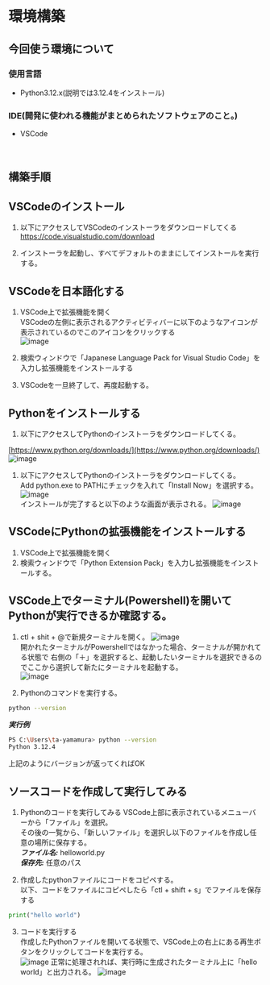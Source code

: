 # 環境構築
## 今回使う環境について
### 使用言語
- Python3.12.x(説明では3.12.4をインストール)
### IDE(開発に使われる機能がまとめられたソフトウェアのこと。)
- VSCode

<br>

## 構築手順
## VSCodeのインストール
1. 以下にアクセスしてVSCodeのインストーラをダウンロードしてくる<br>
https://code.visualstudio.com/download

1. インストーラを起動し、すべてデフォルトのままにしてインストールを実行する。

## VSCodeを日本語化する
1. VSCode上で拡張機能を開く<br>
VSCodeの左側に表示されるアクティビティバーに以下のようなアイコンが表示されているのでこのアイコンをクリックする  <br>
![image](https://github.com/user-attachments/assets/00568bf0-8283-4905-aea0-c59e7bbb73cd)

3. 検索ウィンドウで「Japanese Language Pack for Visual Studio Code」を入力し拡張機能をインストールする
4. VSCodeを一旦終了して、再度起動する。

## Pythonをインストールする
1. 以下にアクセスしてPythonのインストーラをダウンロードしてくる。

[https://www.python.org/downloads/](https://www.python.org/downloads/)
![image](https://github.com/user-attachments/assets/e877431b-121f-4ad4-8fbf-de8e8dc167b8)

1. 以下にアクセスしてPythonのインストーラをダウンロードしてくる。<br>
Add python.exe to PATHにチェックを入れて「Install Now」を選択する。<br>
![image](https://github.com/user-attachments/assets/51b7f9d1-c592-4047-9f5f-6abaffdc7adc)<br>
インストールが完了すると以下のような画面が表示される。
![image](https://github.com/user-attachments/assets/d3e1f6e1-671e-443b-895c-5425c91f93b7)

## VSCodeにPythonの拡張機能をインストールする
1. VSCode上で拡張機能を開く
2. 検索ウィンドウで「Python Extension Pack」を入力し拡張機能をインストールする。

## VSCode上でターミナル(Powershell)を開いてPythonが実行できるか確認する。
1. ctl + shit + @で新規ターミナルを開く。
![image](https://github.com/user-attachments/assets/7abbd839-3945-4929-b6ad-6c7fab906dff)<br>
開かれたターミナルがPowershellではなかった場合、ターミナルが開かれてる状態で
右側の「＋」を選択すると、起動したいターミナルを選択できるのでここから選択して新たにターミナルを起動する。<br>
![image](https://github.com/user-attachments/assets/76a7ea2e-7ea7-46ef-ab2a-4e528d34f686)

2. Pythonのコマンドを実行する。
```bash
python --version
```
***実行例***
```bash
PS C:\Users\ta-yamamura> python --version
Python 3.12.4
```
上記のようにバージョンが返ってくればOK

## ソースコードを作成して実行してみる
1. Pythonのコードを実行してみる
VSCode上部に表示されているメニューバーから「ファイル」を選択。<br>
その後の一覧から、「新しいファイル」を選択し以下のファイルを作成し任意の場所に保存する。<br>
***ファイル名:*** helloworld.py<br>
***保存先:*** 任意のパス<br>

2. 作成したpythonファイルにコードをコピペする。<br>
以下、コードをファイルにコピペしたら「ctl + shift + s」でファイルを保存する<br>
```helloworld.py
print("hello world")
```
3. コードを実行する<br>
作成したPythonファイルを開いてる状態で、VSCode上の右上にある再生ボタンをクリックしてコードを実行する。<br>
![image](https://github.com/user-attachments/assets/e5641659-d91c-469c-9614-040549af8503)
正常に処理されれば、実行時に生成されたターミナル上に「hello world」と出力される。
![image](https://github.com/user-attachments/assets/8defb749-1796-47e8-9ba3-73c549ee5aef)

